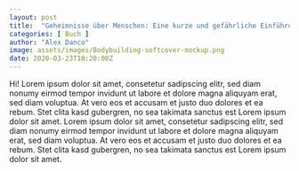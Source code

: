 ```yaml
---
layout: post
title:  "Geheimnisse über Menschen: Eine kurze und gefährliche Einführung zum Werk René Girards"
categories: [ Buch ]
author: "Alex Danco"
image: assets/images/Bodybuilding-softcover-mockup.png
date: 2020-03-23T10:20:00Z
---
```


Hi! Lorem ipsum dolor sit amet, consetetur sadipscing elitr, sed diam nonumy eirmod tempor invidunt ut labore et dolore magna aliquyam erat, sed diam voluptua. At vero eos et accusam et justo duo dolores et ea rebum. Stet clita kasd gubergren, no sea takimata sanctus est Lorem ipsum dolor sit amet. Lorem ipsum dolor sit amet, consetetur sadipscing elitr, sed diam nonumy eirmod tempor invidunt ut labore et dolore magna aliquyam erat, sed diam voluptua. At vero eos et accusam et justo duo dolores et ea rebum. Stet clita kasd gubergren, no sea takimata sanctus est Lorem ipsum dolor sit amet.
